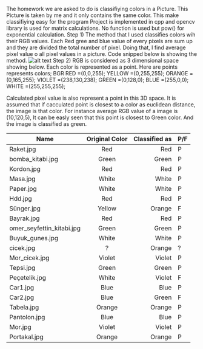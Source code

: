 The homework we are asked to do is classifiying colors in a Picture. This Picture is taken by me and it only contains the same color. This make classifiying easy for the program
Project is implemented in cpp and opencv library is used for matrix calculations. No function is used but pow() for exponential calculation.
Step 1) The method that I used classifies colors wih their RGB values. Each Red gree and blue value of every pixels are sum up and they are divided the total number of pixel. Doing that, I find average pixel value o all pixel values in a picture. Code snipped below is showing the method.
![alt text](http://radio.feld.cvut.cz/matlab/toolbox/images/colorcube.jpg "3D Representation of RGB color space")
Step 2) RGB is considered as 3 dimensional space showing below. Each color is represented as a point. Here are points represents colors;
BGR
RED =(0,0,255);
YELLOW =(0,255,255);
ORANGE =(0,165,255);
VIOLET =(238,130,238);
GREEN =(0,128,0);
BLUE =(255,0,0);
WHITE =(255,255,255);

Calculated pixel value is also represent a point in this 3D space. It is assumed that if cacculated point is closest to a color as euclidean distance, the image is that color. For instance average RGB value of a image is (10,120,5), It can be easly seen that this point is closest to Green color. And the image is classified as green.

| Name          | Original Color|Classified as | P/F |
| ------------- |:-------------:| -----:|----|
| Raket.jpg     | Red | Red |P|
| bomba_kitabi.jpg     | Green | Green |P|
| Kordon.jpg     | Red | Red |P|
| Masa.jpg    | White | White |P|
| Paper.jpg     | White | White |P|
| Hdd.jpg     | Red | Red |P|
| Sünger.jpg     | Yellow | Orange |F|
| Bayrak.jpg     | Red | Red |P|
| omer_seyfettin_kitabi.jpg    |Green | Green |P|
| Buyuk_gunes.jpg    | White | White |P|
| cicek.jpg    | ? | Orange |?|
| Mor_cicek.jpg    | Violet | Violet |P|
| Tepsi.jpg    | Green | Green |P|
|Peçetelik.jpg   | White | Violet |F|
| Car1.jpg   | Blue | Blue |P|
| Car2.jpg    | Blue | Green |F|
| Tabela.jpg   | Orange | Orange |P|
| Pantolon.jpg    | Blue | Blue |P|
| Mor.jpg    | Violet | Violet |P|
| Portakal.jpg   | Orange | Orange |P|






